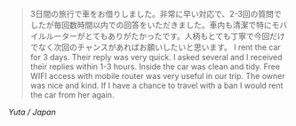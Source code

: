 >3日間の旅行で車をお借りしました。非常に早い対応で、2-3回の質問でしたが毎回数時間以内での回答をいただきました。車内も清潔で特にモバイルルーターがとてもありがたかったです。人柄もとても丁寧で今回だけでなく次回のチャンスがあればお願いしたいと思います。 I rent the car for 3 days. Their reply was very quick. I asked several and I received their replies within 1-3 hours. Inside the car was clean and tidy. Free WIFI access with mobile router was very useful in our trip. The owner was nice and kind. If I have a chance to travel with a ban I would rent the car from her again.

*Yuta / Japan*
